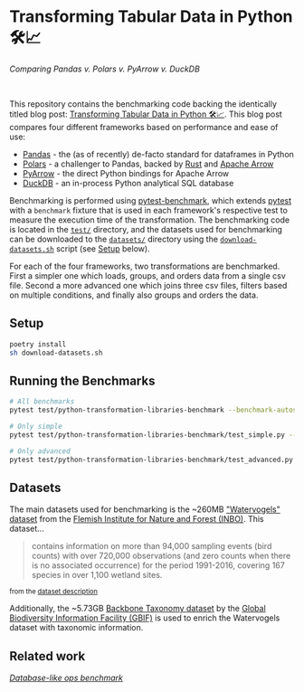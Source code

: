 # Transforming Tabular Data in Python 🛠️📈
_Comparing Pandas v. Polars v. PyArrow v. DuckDB_


<br>

This repository contains the benchmarking code backing the identically titled blog post: [Transforming Tabular Data in Python 🛠️📈](https://dataroots.io/research/contributions/transforming-tabular-data-in-python). This blog post compares four different frameworks based on performance and ease of use:
- [Pandas](https://pandas.pydata.org/) - the (as of recently) de-facto standard for dataframes in Python
- [Polars](https://pola-rs.github.io) - a challenger to Pandas, backed by [Rust](https://www.rust-lang.org/) and [Apache Arrow](https://arrow.apache.org/)
- [PyArrow](https://arrow.apache.org/docs/python/) - the direct Python bindings for Apache Arrow
- [DuckDB](https://duckdb.org/) - an in-process Python analytical SQL database


Benchmarking is performed using [pytest-benchmark](https://github.com/ionelmc/pytest-benchmark/), which extends [pytest](https://pytest.org/) with a `benchmark` fixture that is used in each framework's respective test to measure the execution time of the transformation. The benchmarking code is located in the [`test/`](test/) directory, and the datasets used for benchmarking can be downloaded to the [`datasets/`](datasets/) directory using the [`download-datasets.sh`](download-datasets.sh) script (see [Setup](#setup) below).

For each of the four frameworks, two transformations are benchmarked. First a simpler one which loads, groups, and orders data from a single csv file. Second a more advanced one which joins three csv files, filters based on multiple conditions, and finally also groups and orders the data. 

## Setup

```bash
poetry install
sh download-datasets.sh
```


## Running the Benchmarks

```bash
# All benchmarks
pytest test/python-transformation-libraries-benchmark --benchmark-autosave --benchmark-min-rounds=8 --benchmark-min-time=0

# Only simple
pytest test/python-transformation-libraries-benchmark/test_simple.py --benchmark-autosave --benchmark-min-rounds=8 --benchmark-min-time=0

# Only advanced
pytest test/python-transformation-libraries-benchmark/test_advanced.py --benchmark-autosave --benchmark-min-rounds=8 --benchmark-min-time=0
```


## Datasets

The main datasets used for benchmarking is the ~260MB ["Watervogels" dataset](https://www.gbif.org/dataset/7f9eb622-c036-44c6-8be9-5793eaa1fa1e) from the [Flemish Institute for Nature and Forest (INBO)](https://inbo.be). This dataset...
> contains information on more than 94,000 sampling events (bird counts) with over 720,000 observations (and zero counts when there is no associated occurrence) for the period 1991-2016, covering 167 species in over 1,100 wetland sites.

<small>from the [dataset description](https://www.gbif.org/dataset/7f9eb622-c036-44c6-8be9-5793eaa1fa1e)</small>

Additionally, the ~5.73GB [Backbone Taxonomy dataset](https://www.gbif.org/dataset/50c9509d-22c7-4a22-a47d-8c48425ef4a7) by the [Global Biodiversity Information Facility (GBIF)](https://www.gbif.org/) is used to enrich the Watervogels dataset with taxonomic information. 


## Related work

[_Database-like ops benchmark_](https://h2oai.github.io/db-benchmark/)
